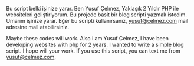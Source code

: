 Bu script belki işinize yarar. Ben Yusuf Çelmez, Yaklaşık 2 Yıldır PHP ile websiteleri geliştiriyorum. Bu projede basit bir blog scripti yazmak istedim.
Umarım işinize yarar. Eğer bu scripti kullanırsanız, yusuf@celmez.com mail adresine mail atabilirsiniz.

Maybe these codes will work. Also i am Yusuf Çelmez, I have been developing websites with php for 2 years. I wanted to write a simple blog script. I hope will your work.
If you use this script, you can text me from yusuf@celmez.com.
